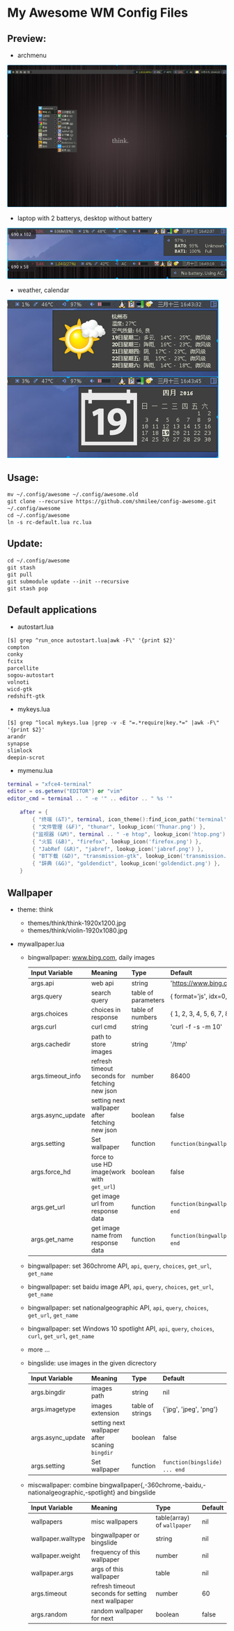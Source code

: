 My Awesome WM Config Files
==========================

Preview:
--------

* archmenu

![archmenu](preview/archmenu.jpg)

* laptop with 2 batterys, desktop without battery

![bat](preview/bat.jpg)

* weather, calendar

![cal-weather](preview/cal-weather.jpg)

Usage:
------

```
mv ~/.config/awesome ~/.config/awesome.old
git clone --recursive https://github.com/shmilee/config-awesome.git ~/.config/awesome
cd ~/.config/awesome
ln -s rc-default.lua rc.lua
```

Update:
-------

```
cd ~/.config/awesome
git stash
git pull
git submodule update --init --recursive
git stash pop
```

Default applications
--------------------

* autostart.lua

```
[$] grep ^run_once autostart.lua|awk -F\" '{print $2}'
compton
conky
fcitx
parcellite
sogou-autostart
volnoti
wicd-gtk
redshift-gtk
```

* mykeys.lua

```
[$] grep ^local mykeys.lua |grep -v -E "=.*require|key.*=" |awk -F\" '{print $2}'
arandr
synapse
slimlock
deepin-scrot
```

* mymenu.lua

```lua
terminal = "xfce4-terminal"
editor = os.getenv("EDITOR") or "vim"
editor_cmd = terminal .. " -e '" .. editor .. " %s '"
```

```lua
    after = {
        { "终端 (&T)", terminal, icon_theme():find_icon_path('terminal') },
        { "文件管理 (&F)", "thunar", lookup_icon('Thunar.png') },
        {"监视器 (&M)", terminal .. " -e htop", lookup_icon('htop.png') },
        { "火狐 (&B)", "firefox", lookup_icon('firefox.png') },
        { "JabRef (&R)", "jabref", lookup_icon('jabref.png') },
        { "BT下载 (&D)", "transmission-gtk", lookup_icon('transmission.png') },
        { "辞典 (&G)", "goldendict", lookup_icon('goldendict.png') },
    }
```

Wallpaper
---------

* theme: think
    - themes/think/think-1920x1200.jpg
    - themes/think/violin-1920x1080.jpg

* mywallpaper.lua

    - bingwallpaper: www.bing.com, daily images

      | Input Variable | Meaning  | Type | Default |
      | -------------- | -------- | ---- | ------- |
      | args.api | web api | string | 'https://www.bing.com/HPImageArchive.aspx' |
      | args.query | search query | table of parameters | { format='js', idx=0, n=8 } |
      | args.choices | choices in response | table of numbers | { 1, 2, 3, 4, 5, 6, 7, 8 } |
      | args.curl | curl cmd | string | 'curl -f -s -m 10' |
      | args.cachedir | path to store images | string | '/tmp' |
      | args.timeout_info | refresh timeout seconds for fetching new json | number | 86400 |
      | args.async_update | setting next wallpaper after fetching new json | boolean | false |
      | args.setting   | Set wallpaper    | function | `function(bingwallpaper) ... end` |
      | args.force_hd | force to use HD image(work with `get_url`) | boolean | false |
      | args.get_url | get image url from response data | function | `function(bingwallpaper, data, choice) ... end` |
      | args.get_name | get image name  from response data | function | `function(bingwallpaper, data, choice) ... end` |

    - bingwallpaper: set 360chrome API, `api`, `query`, `choices`, `get_url`, `get_name`
    - bingwallpaper: set baidu image API, `api`, `query`, `choices`, `get_url`, `get_name`
    - bingwallpaper: set nationalgeographic API, `api`, `query`, `choices`, `get_url`, `get_name`
    - bingwallpaper: set Windows 10 spotlight API, `api`, `query`, `choices`, `curl`, `get_url`, `get_name`
    - more ...

    - bingslide: use images in the given dicrectory

      | Input Variable | Meaning  | Type | Default |
      | -------------- | -------- | ---- | ------- |
      | args.bingdir   | images path      | string | nil |
      | args.imagetype | images extension | table of strings | {'jpg', 'jpeg', 'png'} |
      | args.async_update | setting next wallpaper after scaning `bingdir` | boolean | false |
      | args.setting   | Set wallpaper    | function | `function(bingslide) ... end` |


    - miscwallpaper: combine bingwallpaper{,-360chrome,-baidu,-nationalgeographic,-spotlight} and bingslide

      | Input Variable | Meaning  | Type | Default |
      | -------------- | -------- | ---- | ------- |
      | wallpapers   | misc wallpapers | table(array) of `wallpaper` | nil |
      | wallpaper.walltype | bingwallpaper or bingslide | string | nil |
      | wallpaper.weight   | frequency of this wallpaper | number | nil |
      | wallpaper.args     | args of this wallpaper | table | nil |
      | args.timeout | refresh timeout seconds for setting next wallpaper | number | 60 |
      | args.random  | random wallpaper for next | boolean | false |

